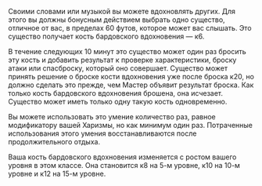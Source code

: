 Своими словами или музыкой вы можете вдохновлять других. Для этого вы должны бонусным действием выбрать одно существо, отличное от вас, в пределах 60 футов, которое может вас слышать. Это существо получает кость бардовского вдохновения — к6.

В течение следующих 10 минут это существо может один раз бросить эту кость и добавить результат к проверке характеристики, броску атаки или спасброску, который оно совершает. Существо может принять решение о броске кости вдохновения уже после броска к20, но должно сделать это прежде, чем Мастер объявит результат броска. Как только кость бардовского вдохновения брошена, она исчезает. Существо может иметь только одну такую кость одновременно.

Вы можете использовать это умение количество раз, равное модификатору вашей Харизмы, но как минимум один раз. Потраченные использования этого умения восстанавливаются после продолжительного отдыха.

Ваша кость бардовского вдохновения изменяется с ростом вашего уровня в этом классе. Она становится к8 на 5-м уровне, к10 на 10-м уровне и к12 на 15-м уровне.